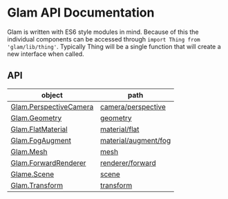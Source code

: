 # Glam API Documentation

Glam is written with ES6 style modules in mind. Because of this the individual components can be accessed through `import Thing from 'glam/lib/thing'`. Typically Thing will be a single function that will create a new interface when called.

## API

| object                                             | path                                              |
| -------------------------------------------------- | ------------------------------------------------- |
| [Glam.PerspectiveCamera](./camera-perspective.md)  | [camera/perspective](./camera-perspective.md)     |
| [Glam.Geometry](./geometry.md)                     | [geometry](./geometry.md)                         |
| [Glam.FlatMaterial](./material-flat.md)            | [material/flat](./material-flat.md)               |
| [Glam.FogAugment](./material-augment-fog.md)       | [material/augment/fog](./material-augment-fog.md) |
| [Glam.Mesh](./mesh.md)                             | [mesh](./mesh.md)                                 |
| [Glam.ForwardRenderer](./renderer-forward.md)      | [renderer/forward](./renderer-forward.md)         |
| [Glame.Scene](./scene.md)                          | [scene](./scene.md)                               |
| [Glam.Transform](./transform.md)                   | [transform](./transform.md)                       |